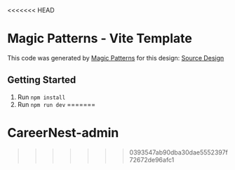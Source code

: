 <<<<<<< HEAD
# Magic Patterns - Vite Template

This code was generated by [Magic Patterns](https://magicpatterns.com) for this design: [Source Design](https://www.magicpatterns.com/c/te6inqywvj4w92b5bsnkyr)

## Getting Started

1. Run `npm install`
2. Run `npm run dev`
=======
# CareerNest-admin
>>>>>>> 0393547ab90dba30dae5552397f72672de96afc1
